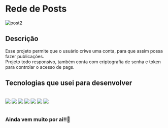 # Rede de Posts


![post2](https://user-images.githubusercontent.com/75812324/173674490-33d8e164-99b8-4b2c-97fc-1b3a4f3fd84b.png)


## Descrição
<p>
  Esse projeto permite que o usuário criwe uma conta, para que assim possa fazer publicações.
  <br/>
  Projeto todo responsivo, também conta com criptografia de senha e token para controlar o acesso de pags.
</p>

## Tecnologias que usei para desenvolver
<div style="display:inline_block"><br/>
    <img align="center" src="https://img.shields.io/badge/HTML5-E34F26?style=for-the-badge&logo=html5&logoColor=white" />
    <img align="center" src="https://img.shields.io/badge/CSS3-1572B6?style=for-the-badge&logo=css3&logoColor=white" />
    <img align="center" src="https://img.shields.io/badge/JavaScript-F7DF1E?style=for-the-badge&logo=javascript&logoColor=black" />
    <img align="center" src="https://img.shields.io/badge/React-20232A?style=for-the-badge&logo=react&logoColor=61DAFB" />
    <img align="center" src="https://img.shields.io/badge/Redux-593D88?style=for-the-badge&logo=redux&logoColor=white" />
    <img align="center" src="https://img.shields.io/badge/MongoDB-4EA94B?style=for-the-badge&logo=mongodb&logoColor=white" />
    <img align="center" src="https://img.shields.io/badge/Node.js-43853D?style=for-the-badge&logo=node.js&logoColor=white" />
</div><br/>

### Ainda vem muito por ai!!🚀


